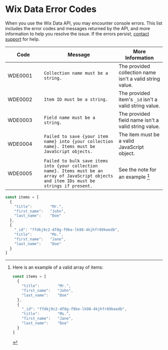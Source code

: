 # Wix Data Error Codes

When you use the Wix Data API, you may encounter console errors. This list includes the error codes and messages returned by the API, and more information to help you resolve the issue. If the errors persist, [contact support]() for help.

|<div style="min-width:100px">Code</div>| Message | More Information|
|---------------------------------------|---------|-----------------|
|WDE0001|`Collection name must be a string.`|The provided collection name isn't a valid string value.
|WDE0002|`Item ID must be a string.`|The provided item's `_id` isn't a valid string value.
|WDE0003|`Field name must be a string.`|The provided field name isn't a valid string value.
|WDE0004|`Failed to save {your item name} into {your collection name}. Items must be JavaScript objects.`|The item must be a valid JavaScript object.
|WDE0005|`Failed to bulk save items into {your collection name}. Items must be an array of JavaScript objects and item IDs must be strings if present.`|See the note for an example [^1] 

```js
const items = [
  {
    "title":        "Mr.",
    "first_name":   "John",
    "last_name":    "Doe"
  },
  {
    "_id": "ffdkj9c2-df8g-f9ke-lk98-4kjhfr89keedb",
    "title":        "Ms.",
    "first_name":   "Jane",
    "last_name":    "Doe"
  }
]
```




[^1]: Here is an example of a valid array of items:
    ```js
    const items = [
      {
        "title":        "Mr.",
        "first_name":   "John",
        "last_name":    "Doe"
      },
      {
        "_id": "ffdkj9c2-df8g-f9ke-lk98-4kjhfr89keedb",
        "title":        "Ms.",
        "first_name":   "Jane",
        "last_name":    "Doe"
      }
    ]
    ```
    
    
  
